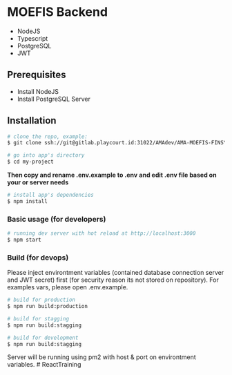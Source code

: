 # MOEFIS Backend

* NodeJS
* Typescript
* PostgreSQL
* JWT

## Prerequisites

* Install NodeJS
* Install PostgreSQL Server

## Installation

``` bash
# clone the repo, example:
$ git clone ssh://git@gitlab.playcourt.id:31022/AMAdev/AMA-MOEFIS-FINSYS-BACKEND.git my-project

# go into app's directory
$ cd my-project

```

**Then copy and rename .env.example to .env**
**and edit .env file based on your or server needs**

``` bash
# install app's dependencies
$ npm install
```

### Basic usage (for developers)

``` bash
# running dev server with hot reload at http://localhost:3000
$ npm start
```

### Build (for devops)

Please inject environtment variables (contained database connection server and JWT secret) first (for security reason its not stored on repository). For examples vars, please open .env.example.

``` bash
# build for production
$ npm run build:production
```

``` bash
# build for stagging
$ npm run build:stagging
```

``` bash
# build for development
$ npm run build:stagging
```

Server will be running using pm2 with host & port on environtment variables.
#   R e a c t T r a i n i n g  
 